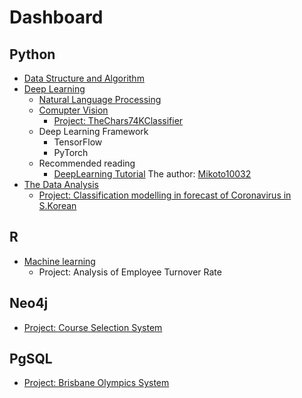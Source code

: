 # Dashboard
## Python
- [Data Structure and Algorithm](./Python/Algorithm)
- [Deep Learning](./Python/DeepLearning)
    - [Natural Language Processing](./Python/NLP)
    - [Comupter Vision](./Python/CV)
        - [Project: TheChars74KClassifier](https://github.com/grantzyr/TheChars74KClassifier)
    - Deep Learning Framework
      - TensorFlow
      - PyTorch
    - Recommended reading
      - [DeepLearning Tutorial](https://github.com/Mikoto10032/DeepLearning) The author: [Mikoto10032](https://github.com/Mikoto10032)
- [The Data Analysis](./Python/DA)
  - [Project: Classification modelling in forecast of Coronavirus in S.Korean](https://github.com/grantzyr/Classification-modelling-in-forecast-of-Coronavirus-in-S.Korean.)

## R
- [Machine learning](./R)
  - Project: Analysis of Employee Turnover Rate

## Neo4j
- [Project: Course Selection System](https://github.com/grantzyr/Neo4j_courses_selection_system)

## PgSQL
- [Project: Brisbane Olympics System](https://github.com/grantzyr/Brisbane-Olympics-System/tree/main)
